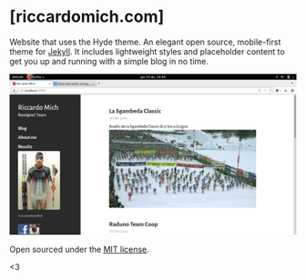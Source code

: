 # [riccardomich.com]

Website that uses the Hyde theme.
An elegant open source, mobile-first theme for [Jekyll](https://github.com/mojombo/jekyll). It includes lightweight styles and placeholder content to get you up and running with a simple blog in no time.

<img src="images/screen.png">

Open sourced under the [MIT license](LICENSE.md).

<3
